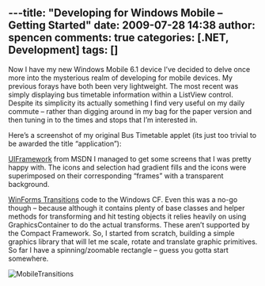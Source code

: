 ---title: "Developing for Windows Mobile – Getting Started"
date: 2009-07-28 14:38
author: spencen
comments: true
categories: [.NET, Development]
tags: []
---
Now I have my new Windows Mobile 6.1 device I’ve decided to delve once more into the mysterious realm of developing for mobile devices. My previous forays have both been very lightweight. The most recent was simply displaying bus timetable information within a ListView control. Despite its simplicity its actually something I find very useful on my daily commute – rather than digging around in my bag for the paper version and then tuning in to the times and stops that I’m interested in.
  

Here’s a screenshot of my original Bus Timetable applet (its just too trivial to be awarded the title “application”):
  

[UIFramework](http://code.msdn.microsoft.com/uiframework) from MSDN I managed to get some screens that I was pretty happy with. The icons and selection had gradient fills and the icons were superimposed on their corresponding “frames” with a transparent background.
  

[WinForms Transitions](http://blog.spencen.com/2007/12/11/winforms-animation-part-2.aspx) code to the Windows CF. Even this was a no-go though – because although it contains plenty of base classes and helper methods for transforming and hit testing objects it relies heavily on using GraphicsContainer to do the actual transforms. These aren’t supported by the Compact Framework. So, I started from scratch, building a simple graphics library that will let me scale, rotate and translate graphic primitives. So far I have a spinning/zoomable rectangle – guess you gotta start somewhere.
  

![MobileTransitions](/images/MobileTransitions_1.png "MobileTransitions")


